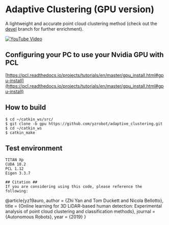 # Adaptive Clustering (GPU version) #

A lightweight and accurate point cloud clustering method (check out the [devel](https://github.com/yzrobot/adaptive_clustering/tree/devel) branch for further enrichment).

[![YouTube Video](https://img.youtube.com/vi/rmPn7mWssto/0.jpg)](https://www.youtube.com/watch?v=rmPn7mWssto)

## Configuring your PC to use your Nvidia GPU with PCL ##

[https://pcl.readthedocs.io/projects/tutorials/en/master/gpu_install.html#gpu-install](https://pcl.readthedocs.io/projects/tutorials/en/master/gpu_install.html#gpu-install)

## How to build ##
```
$ cd ~/catkin_ws/src/
$ git clone -b gpu https://github.com/yzrobot/adaptive_clustering.git
$ cd ~/catkin_ws
$ catkin_make
```

## Test environment ##
```
TITAN Xp
CUDA 10.2
PCL 1.12
Eigen 3.3.7

## Citation ##
If you are considering using this code, please reference the following:
```
@article{yz19auro,
   author = {Zhi Yan and Tom Duckett and Nicola Bellotto},
   title = {Online learning for 3D LiDAR-based human detection: Experimental analysis of point cloud clustering and classification methods},
   journal = {Autonomous Robots},
   year = {2019}
}
```
